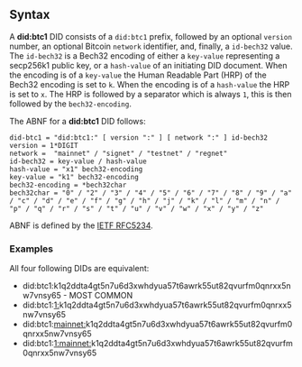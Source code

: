 ## Syntax

A **did:btc1** DID consists of a `did:btc1` prefix, followed by an optional `version` number, an optional Bitcoin `network` identifier, and, finally, a `id-bech32` value. The `id-bech32` is a Bech32 encoding of either a `key-value` representing a secp256k1 public key, or a `hash-value` of an initiating DID document. When the encoding is of a `key-value` the Human Readable Part (HRP) of the Bech32 encoding is set to `k`. When the encoding is of a `hash-value` the HRP is set to `x`. The HRP is followed by a separator which is always `1`, this is then followed by the `bech32-encoding`.

The ABNF for a **did:btc1** DID follows:

```abnf
did-btc1 = "did:btc1:" [ version ":" ] [ network ":" ] id-bech32
version	= 1*DIGIT
network =  "mainnet" / "signet" / "testnet" / "regnet"
id-bech32 = key-value / hash-value
hash-value = "x1" bech32-encoding
key-value = "k1" bech32-encoding
bech32-encoding = *bech32char
bech32char = "0" / "2" / "3" / "4" / "5" / "6" / "7" / "8" / "9" / "a" / "c" / "d" / "e" / "f" / "g" / "h" / "j" / "k" / "l" / "m" / "n" / "p" / "q" / "r" / "s" / "t" / "u" / "v" / "w" / "x" / "y" / "z"
```

ABNF is defined by the [IETF RFC5234](https://datatracker.ietf.org/doc/html/rfc5234).

### Examples

All four following DIDs are equivalent: 

* did:btc1:k1q2ddta4gt5n7u6d3xwhdyua57t6awrk55ut82qvurfm0qnrxx5nw7vnsy65 - MOST COMMON
* did:btc1:<u>1:</u>k1q2ddta4gt5n7u6d3xwhdyua57t6awrk55ut82qvurfm0qnrxx5nw7vnsy65
* did:btc1:<u>mainnet:</u>k1q2ddta4gt5n7u6d3xwhdyua57t6awrk55ut82qvurfm0qnrxx5nw7vnsy65
* did:btc1:<u>1:mainnet:</u>k1q2ddta4gt5n7u6d3xwhdyua57t6awrk55ut82qvurfm0qnrxx5nw7vnsy65

